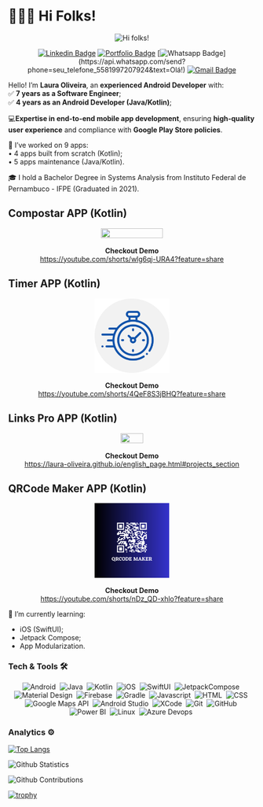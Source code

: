 # 👩🏻‍💻 Hi Folks! 

<div align="center">
<img src="https://media.licdn.com/dms/image/D4D03AQFOXbt5U3Slig/profile-displayphoto-shrink_800_800/0/1709545079989?e=2147483647&v=beta&t=_bGBizJkjUCkTjcH2pLxqpLYDL_eCa0R3wSl8Ep1HBo" alt="Hi folks!" width="45%" height="45%"/>
</div>
 
<div align="center">
  
[![Linkedin Badge](https://img.shields.io/badge/-LinkedIn-blue?style=rounded&logo=Linkedin&logoColor=white&link=https://www.linkedin.com/in/laura-oliveira-mobile/)](https://www.linkedin.com/in/laura-oliveira-mobile/)
[![Portfolio Badge](https://img.shields.io/badge/Portfolio-F28B50?style=for-the-badge=round&logo=About.ME&logoColor=white)](https://laura-oliveira.github.io/)
[![Whatsapp Badge](https://img.shields.io/badge/-Whatsapp-4CA143?style=round&labelColor=4CA143&logo=whatsapp&logoColor=white&link=https://api.whatsapp.com/send?phone=seu_telefone_5581997207924&text=Olá!)](https://api.whatsapp.com/send?phone=seu_telefone_5581997207924&text=Olá!)
[![Gmail Badge](https://img.shields.io/badge/-Gmail-c14438?style=round&logo=Gmail&logoColor=white&link=mailto:laura.oliveira.tech@gmail.com)](mailto:laura.oliveira.tech@gmail.com)

</div>

Hello! I’m **Laura Oliveira**, an **experienced Android Developer** with: <br/>
✅ **7 years as a Software Engineer**; <br/>
✅ **4 years as an Android Developer (Java/Kotlin)**; <br/>

💻**Expertise in end-to-end mobile app development**, ensuring **high-quality user experience** and compliance with **Google Play Store policies**. <br/>

💼 I’ve worked on 9 apps: <br/>
• 4 apps built from scratch (Kotlin); <br/>
• 5 apps maintenance (Java/Kotlin). <br/>

🎓 I hold a Bachelor Degree in Systems Analysis from Instituto Federal de Pernambuco - IFPE (Graduated in 2021).

## Compostar APP (Kotlin)
<div align="center">
 <img src="https://github.com/Laura-Oliveira/verdieira-app/blob/main/img/logo_compostar.png" width="50%" height="50%">
 
  **Checkout Demo** <br>
  https://youtube.com/shorts/wlg6qj-URA4?feature=share
</div>

## Timer APP (Kotlin)
<div align="center">
  <img src="https://raw.githubusercontent.com/Laura-Oliveira/QRCode-Maker/main/img/timer.png" width="30%" height="30%">
 
  **Checkout Demo** <br>
  https://youtube.com/shorts/4QeF8S3jBHQ?feature=share
</div>

## Links Pro APP (Kotlin)
<div align="center">
 <img src="https://github.com/Laura-Oliveira/Links-Pro-1/blob/main/app/src/main/ic_icon-playstore.png" width="30%" height="30%">
 
  **Checkout Demo** <br>
 https://laura-oliveira.github.io/english_page.html#projects_section
</div>

## QRCode Maker APP (Kotlin)
<div align="center">
  <img src="https://github.com/Laura-Oliveira/QRCode-Maker/blob/main/img/qr-code.png" width="30%" height="30%">
 
  **Checkout Demo**  <br>
 https://youtube.com/shorts/nDz_QD-xhlo?feature=share
</div>

 🌱 I’m currently learning:
   * iOS (SwiftUI);
   * Jetpack Compose;
   * App Modularization.

### Tech & Tools 🛠  
<div align="center">

![Android](https://img.shields.io/badge/-Android-05122A?style=for-the-badge&logo=android&logoColor=green)&nbsp;
![Java](https://img.shields.io/badge/-Java-05122A?style=for-the-badge&logo=java&logoColor=white)&nbsp;
![Kotlin](https://img.shields.io/badge/-Kotlin-05122A?style=for-the-badge&logo=kotlin)&nbsp;
![iOS](https://img.shields.io/badge/-iOS-05122A?style=for-the-badge&logo=apple)&nbsp;
![SwiftUI](https://img.shields.io/badge/-SwiftUI-05122A?style=for-the-badge&logo=swift)&nbsp;
![JetpackCompose](https://img.shields.io/badge/-JetpackCompose-05122A?style=for-the-badge&logo=jetpackcompose&logoColor=green)&nbsp;
![Material Design](https://img.shields.io/badge/-MaterialDesign-05122A?style=for-the-badge&logo=materialdesign&logoColor=white)&nbsp;
![Firebase](https://img.shields.io/badge/-Firebase-05122A?style=for-the-badge&logo=firebase)&nbsp;
![Gradle](https://img.shields.io/badge/-Gradle-05122A?style=for-the-badge&logo=gradle&logoColor=green)&nbsp;
![Javascript](https://img.shields.io/badge/-Javascript-05122A?style=for-the-badge&logo=javascript)&nbsp;
![HTML](https://img.shields.io/badge/-Html-05122A?style=for-the-badge&logo=html5)&nbsp;
![CSS](https://img.shields.io/badge/-Css-05122A?style=for-the-badge&logo=css3&logoColor=blue)&nbsp;
![Google Maps API](https://img.shields.io/badge/-GoogleMaps-05122A?style=for-the-badge&logo=googlemaps)&nbsp;
![Android Studio](https://img.shields.io/badge/-AndroidStudio-05122A?style=for-the-badge&logo=androidstudio&logoColor=green)&nbsp;
![XCode](https://img.shields.io/badge/-Xcode-05122A?style=for-the-badge&logo=xcode)&nbsp;
![Git](https://img.shields.io/badge/-Git-05122A?style=for-the-badge&logo=git)&nbsp;
![GitHub](https://img.shields.io/badge/-GitHub-05122A?style=for-the-badge&logo=github)&nbsp;
![Power BI](https://img.shields.io/badge/-PowerBi-05122A?style=for-the-badge&logo=powerbi)&nbsp;
![Linux](https://img.shields.io/badge/-Linux-05122A?style=for-the-badge&logo=linux&logoColor=white)&nbsp;
![Azure Devops](https://img.shields.io/badge/-AzureDevops-05122A?style=for-the-badge&logo=azuredevops&logoColor=blue)&nbsp;
</div>

### Analytics ⚙️

[![Top Langs](https://github-readme-stats.vercel.app/api/top-langs/?username=Laura-Oliveira&langs_count=8)](https://github.com/anuraghazra/github-readme-stats)

![Github Statistics](https://github-readme-stats.vercel.app/api/?username=Laura-Oliveira&count_private=true&show_icons=true&PAT_1=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&theme=shades-of-purple)

![Github Contributions](https://github-readme-streak-stats.herokuapp.com/?user=Laura-Oliveira&hide_border=true&range=all_time&PAT_1=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&theme=shades-of-purple)  

[![trophy](https://github-profile-trophy.vercel.app/?username=Laura-Oliveira&theme=solarized_dark)](https://github.com/ryo-ma/github-profile-trophy)




<!-- bloco 
## 📚 Blog Posts
<!-- Include links to your recent blog posts or articles 
- [Title of Blog Post 1](https://yourblog.com/post1) - A brief description or summary of the blog post.
- [Title of Blog Post 2](https://yourblog.com/post2) - A brief description or summary of the blog post.
-->
